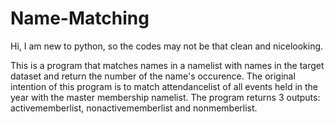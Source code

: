 # Name-Matching
Hi, I am new to python, so the codes may not be that clean and nicelooking.

This is a program that matches names in a namelist with names in the target dataset and return the number of the name's occurence. 
The original intention of this program is to match attendancelist of all events held in the year with the master membership namelist.
The program returns 3 outputs: activememberlist, nonactivememberlist and nonmemberlist.
